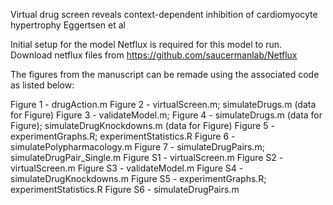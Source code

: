 Virtual drug screen reveals context-dependent inhibition of cardiomyocyte hypertrophy
Eggertsen et al

Initial setup for the model
Netflux is required for this model to run. Download netflux files from https://github.com/saucermanlab/Netflux

The figures from the manuscript can be remade using the associated code as listed below:

Figure 1 - drugAction.m
Figure 2 - virtualScreen.m; simulateDrugs.m (data for Figure)
Figure 3 - validateModel.m; 
Figure 4 - simulateDrugs.m (data for Figure); simulateDrugKnockdowns.m (data for Figure)
Figure 5 - experimentGraphs.R; experimentStatistics.R
Figure 6 - simulatePolypharmacology.m
Figure 7 - simulateDrugPairs.m; simulateDrugPair_Single.m
Figure S1 - virtualScreen.m
Figure S2 - virtualScreen.m
Figure S3 - validateModel.m
Figure S4 - simulateDrugKnockdowns.m
Figure S5 - experimentGraphs.R; experimentStatistics.R
Figure S6 - simulateDrugPairs.m

